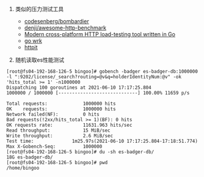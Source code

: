 1. 类似的压力测试工具
    - [codesenberg/bombardier](https://github.com/codesenberg/bombardier)
    - [denji/awesome-http-benchmark](https://github.com/denji/awesome-http-benchmark)
    - [Modern cross-platform HTTP load-testing tool written in Go](https://github.com/rogerwelin/cassowary)
    - [go wrk](https://github.com/adjust/go-wrk)
    - [httpit](https://github.com/gonetx/httpit)



1. 随机读取es性能测试

```shell
[root@fs04-192-168-126-5 bingoo]# gobench -badger es-badger-db:1000000 -l ":9202/license/_search?routing=@v&q=holderIdentityNum:@v" -ok 'hits_total >= 1' -n1000000
Dispatching 100 goroutines at 2021-06-10 17:17:25.804
1000000 / 1000000 [-----------------------------] 100.00% 11659 p/s

Total requests:				1000000 hits
OK    requests:				1000000 hits
Network failed(NF):			0 hits
Bad requests(!2xx/hits_total >= 1)(BF):	0 hits
OK requests rate:			11631.963 hits/sec
Read throughput:			15 MiB/sec
Write throughput:			2.6 MiB/sec
Test time:				1m25.97s(2021-06-10 17:17:25.804-17:18:51.774)
Max X-Gobench-Seq:			1000000
[root@fs04-192-168-126-5 bingoo]# du -sh es-badger-db/
18G	es-badger-db/
[root@fs04-192-168-126-5 bingoo]# pwd
/home/bingoo
```
